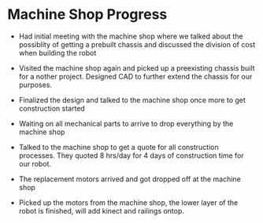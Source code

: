 # Machine Shop Progress 

- Had initial meeting with the machine shop where we talked about the possiblity of getting a prebuilt chassis and discussed the division of cost when building the robot

- Visited the machine shop again and picked up a preexisting chassis built for a nother project. Designed CAD to further extend the chassis for our purposes.

- Finalized the design and talked to the machine shop once more to get construction started 

- Waiting on all mechanical parts to arrive to drop everything by the machine shop 

- Talked to the machine shop to get a quote for all construction processes. They quoted 8 hrs/day for 4 days of construction time for our robot.

- The replacement motors arrived and got dropped off at the machine shop

- Picked up the motors from the machine shop, the lower layer of the robot is finished, will add kinect and railings ontop.

